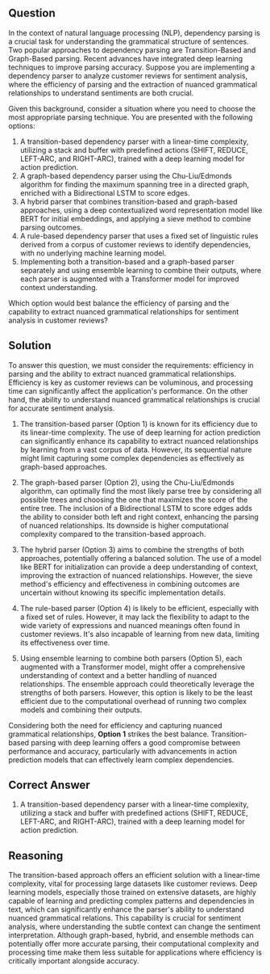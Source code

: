 ## Question

In the context of natural language processing (NLP), dependency parsing is a crucial task for understanding the grammatical structure of sentences. Two popular approaches to dependency parsing are Transition-Based and Graph-Based parsing. Recent advances have integrated deep learning techniques to improve parsing accuracy. Suppose you are implementing a dependency parser to analyze customer reviews for sentiment analysis, where the efficiency of parsing and the extraction of nuanced grammatical relationships to understand sentiments are both crucial.

Given this background, consider a situation where you need to choose the most appropriate parsing technique. You are presented with the following options:

1. A transition-based dependency parser with a linear-time complexity, utilizing a stack and buffer with predefined actions (SHIFT, REDUCE, LEFT-ARC, and RIGHT-ARC), trained with a deep learning model for action prediction.
2. A graph-based dependency parser using the Chu-Liu/Edmonds algorithm for finding the maximum spanning tree in a directed graph, enriched with a Bidirectional LSTM to score edges.
3. A hybrid parser that combines transition-based and graph-based approaches, using a deep contextualized word representation model like BERT for initial embeddings, and applying a sieve method to combine parsing outcomes.
4. A rule-based dependency parser that uses a fixed set of linguistic rules derived from a corpus of customer reviews to identify dependencies, with no underlying machine learning model.
5. Implementing both a transition-based and a graph-based parser separately and using ensemble learning to combine their outputs, where each parser is augmented with a Transformer model for improved context understanding.

Which option would best balance the efficiency of parsing and the capability to extract nuanced grammatical relationships for sentiment analysis in customer reviews?

## Solution

To answer this question, we must consider the requirements: efficiency in parsing and the ability to extract nuanced grammatical relationships. Efficiency is key as customer reviews can be voluminous, and processing time can significantly affect the application's performance. On the other hand, the ability to understand nuanced grammatical relationships is crucial for accurate sentiment analysis.

1. The transition-based parser (Option 1) is known for its efficiency due to its linear-time complexity. The use of deep learning for action prediction can significantly enhance its capability to extract nuanced relationships by learning from a vast corpus of data. However, its sequential nature might limit capturing some complex dependencies as effectively as graph-based approaches.

2. The graph-based parser (Option 2), using the Chu-Liu/Edmonds algorithm, can optimally find the most likely parse tree by considering all possible trees and choosing the one that maximizes the score of the entire tree. The inclusion of a Bidirectional LSTM to score edges adds the ability to consider both left and right context, enhancing the parsing of nuanced relationships. Its downside is higher computational complexity compared to the transition-based approach.

3. The hybrid parser (Option 3) aims to combine the strengths of both approaches, potentially offering a balanced solution. The use of a model like BERT for initialization can provide a deep understanding of context, improving the extraction of nuanced relationships. However, the sieve method's efficiency and effectiveness in combining outcomes are uncertain without knowing its specific implementation details.

4. The rule-based parser (Option 4) is likely to be efficient, especially with a fixed set of rules. However, it may lack the flexibility to adapt to the wide variety of expressions and nuanced meanings often found in customer reviews. It's also incapable of learning from new data, limiting its effectiveness over time.

5. Using ensemble learning to combine both parsers (Option 5), each augmented with a Transformer model, might offer a comprehensive understanding of context and a better handling of nuanced relationships. The ensemble approach could theoretically leverage the strengths of both parsers. However, this option is likely to be the least efficient due to the computational overhead of running two complex models and combining their outputs.

Considering both the need for efficiency and capturing nuanced grammatical relationships, **Option 1** strikes the best balance. Transition-based parsing with deep learning offers a good compromise between performance and accuracy, particularly with advancements in action prediction models that can effectively learn complex dependencies.

## Correct Answer

1. A transition-based dependency parser with a linear-time complexity, utilizing a stack and buffer with predefined actions (SHIFT, REDUCE, LEFT-ARC, and RIGHT-ARC), trained with a deep learning model for action prediction.

## Reasoning

The transition-based approach offers an efficient solution with a linear-time complexity, vital for processing large datasets like customer reviews. Deep learning models, especially those trained on extensive datasets, are highly capable of learning and predicting complex patterns and dependencies in text, which can significantly enhance the parser's ability to understand nuanced grammatical relations. This capability is crucial for sentiment analysis, where understanding the subtle context can change the sentiment interpretation. Although graph-based, hybrid, and ensemble methods can potentially offer more accurate parsing, their computational complexity and processing time make them less suitable for applications where efficiency is critically important alongside accuracy.